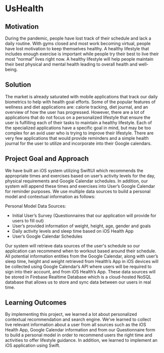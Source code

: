 # UsHealth

## Motivation
During the pandemic, people have lost track of their schedule and lack a daily routine. With gyms closed and most work becoming virtual, people have lost motivation to keep themselves healthy. A healthy lifestyle that includes enough exercise is important while people try their best to live their most “normal” lives right now. A healthy lifestyle will help people maintain their best physical and mental health leading to overall health and well-being.

## Solution
The market is already saturated with mobile applications that track our daily biometrics to help with health goal efforts. Some of the popular features of wellness and diet applications are: calorie tracking, diet journal, and an overview of how the user has progressed. However, there are a lot of applications that do not focus on a personalized lifestyle that ensure the user is fulfilling each of their tasks to maintain a healthy lifestyle. Each of the specialized applications have a specific goal in mind, but may be too complex for an avid user who is trying to improve their lifestyle. There are very few applications that would provide reminders and a simple health journal for the user to utilize and incorporate into their Google calendars.

## Project Goal and Approach

We have built an iOS system utilizing SwiftUI which recommends the appropriate times and exercises based on user’s activity levels for the day, physical requirements and Google Calendar schedules. In addition, our system will append these times and exercises into User’s Google Calendar for reminder purposes. We use multiple data sources to build a personal model and contextual information as follows: 

Personal Model Data Sources:
- Initial User’s Survey (Questionnaires that our application will provide for users to fill out)
- User’s provided information of weight, height, age, gender and goals 
- Daily activity levels and sleep time based on iOS Health App
- User’s Google Calendar Schedules 

Our system will retrieve data sources of the user's schedule so our application can recommend when to workout based around their schedule. All potential information entities from the Google Calendar, along with user’s sleep time, height and weight retrieved from Health’s App in iOS devices will be collected using Google Calendar’s API where users will be required to sign into their account, and from iOS Health’s App. These data sources will be stored in Firebase Realtime Database which is a cloud-hosted NoSQL database that allows us to store and sync data between our users in real time.

## Learning Outcomes

By implementing this project, we learned a lot about personalized contextual recommendation and search engine. We’ve learned to collect live relevant information about a user from all sources such as the iOS Health App, Google Calendar information and from our Questionnaire form to build a personal model in order to recommend users the right time and activities to offer lifestyle guidance. In addition, we learned to implement an iOS application using Swift. 
